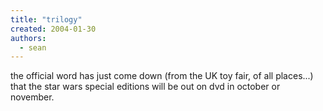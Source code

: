 ```yaml
---
title: "trilogy"
created: 2004-01-30
authors:
  - sean
---
```


the official word has just come down (from the UK toy fair, of all places...) that the star wars special editions will be out on dvd in october or november.
